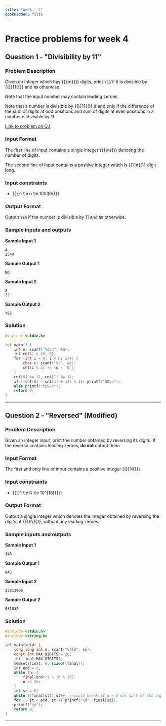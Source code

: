 ```yaml
---
title: "Week - 4"
bookHidden: false
---
```

# Practice problems for week 4

## Question 1 - "Divisibility by 11"

### Problem Description

Given an integer which has {{<katex>}}n{{</katex>}} digits, print `YES` if it is divisible by {{<katex>}}11{{</katex>}} and `NO` otherwise.

Note that the input number may contain leading zeroes.

Note that a number is divisible by {{<katex>}}11{{</katex>}} if and only if the difference of the sum of digits at odd positions and sum of digits at even positions in a number is divisible by 11.

[Link to problem on OJ](http://oj-test.iiit.ac.in/problem/cpro23lab4q1)

### Input Format

The first line of input contains a single integer {{<katex>}}n{{</katex>}} denoting the number of digits.

The second line of input contains a positive integer which is {{<katex>}}n{{</katex>}} digit long.

### Input constraints

-   {{<katex>}}1 \le n \le 10000{{</katex>}}

### Output Format 

Output `YES` if the number is divisible by 11 and `NO` otherwise.

### Sample inputs and outputs

**Sample Input 1**

    4
    2548

**Sample Output 1**

    NO
    
**Sample Input 2**

    2
    22

**Sample Output 2**

    YES

### Solution

```c
#include <stdio.h>

int main() {
    int n; scanf("%d\n", &n);
    int cnt[] = {0, 0};
    for (int i = 0; i < n; i++) {
        char c; scanf("%c", &c);
        cnt[i % 2] += (c - '0');
    }
    cnt[0] %= 11, cnt[1] %= 11;
    if ((cnt[0] - cnt[1] + 11) % 11) printf("NO\n");
    else printf("YES\n");
    return 0;
}
```

---

## Question 2 - "Reversed" (Modified)

### Problem Description

Given an integer input, print the number obtained by reversing its digits. If the reverse contains leading zeroes, **do not** output them

### Input Format

The first and only line of input contains a positive integer {{<katex>}}N{{</katex>}}.

### Input constraints

- {{<katex>}}1 \le N \le 10^{18}{{</katex>}}

### Output Format 

Output a single integer which denotes the integer obtained by reversing the digits of {{<katex>}}N{{</katex>}}, without any leading zeroes.

### Sample inputs and outputs

**Sample Input 1**

    348

**Sample Output 1**

    843
    

**Sample Input 2**

    23813900
    

**Sample Output 2**

    931832

### Solution

```c
#include <stdio.h>
#include <string.h>

int main(void) {
    long long int n; scanf("%lld", &n);
    const int MAX_DIGITS = 20;
    int final[MAX_DIGITS];
    memset(final, 0, sizeof(final));
    int end = 0;
    while (n) {
        final[end++] = (n % 10);
        n /= 10;
    }
    int st = 0;
    while (!final[st]) st++; //would break if n = 0 was part of the input
    for (; st < end; st++) printf("%d", final[st]);
    printf("\n");
    return 0;
}
```

---
